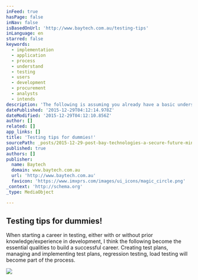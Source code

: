 ```yaml
---
inFeed: true
hasPage: false
inNav: false
isBasedOnUrl: 'http://www.baytech.com.au/testing-tips'
inLanguage: en
starred: false
keywords:
  - implementation
  - application
  - process
  - understand
  - testing
  - users
  - development
  - procurement
  - analysts
  - intends
description: 'The following is assuming you already have a basic understanding of the testing processes and activities. Understand the Process Understand the processes at a high level for the industry that would start testing in. For example, if you were to start testing on a procurement application get a certain level of understanding of what is involved in procurement cycle.'
datePublished: '2015-12-29T04:12:14.978Z'
dateModified: '2015-12-29T04:12:10.856Z'
author: []
related: []
app_links: []
title: 'Testing tips for dummies!'
sourcePath: _posts/2015-12-29-post-bay-technologies-a-secure-future-mincor-ciram.md
published: true
authors: []
publisher:
  name: Baytech
  domain: www.baytech.com.au
  url: 'http://www.baytech.com.au'
  favicon: 'https://www.imxprs.com/images/ui_icons/magic_circle.png'
_context: 'http://schema.org'
_type: MediaObject

---
```

<article style=""><h1>Testing tips for dummies!</h1><p>When starting a career in testing, either with or without prior knowledge/experience in development, I think the following become the essential qualities to build a successful career. Creating test plans, managing and implementing test plans, regression testing, load testing will become part of the process.</p><img src="https://lh3.googleusercontent.com/_RtQgPDyuCfX5cry7JM86b61uqzQEY3DVVqYExO3rODEgUSJSLu-UrChcVy_Ei8sCsC3vSjAr7An9xi-e-0" /></article>